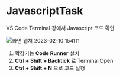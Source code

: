 # JavascriptTask
VS Code Terminal 창에서 Javascript 코드 확인

![화면 캡처 2023-02-10 154111](https://user-images.githubusercontent.com/121204962/218020950-4f6639b6-3a26-4ff9-a1f1-90eec544ad57.png)
1. 확장기능 <b>Code Runner</b> 설치
2. <b>Ctrl + Shift + Backtick</b> 로 Terminal Open
3. <b>Ctrl + Shift + N</b> 으로 코드 실행
